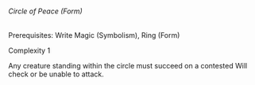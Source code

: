 ###### Circle of Peace (Form)

Prerequisites: Write Magic (Symbolism), Ring (Form)

Complexity 1

Any creature standing within the circle must succeed on a contested Will check or be unable to attack.